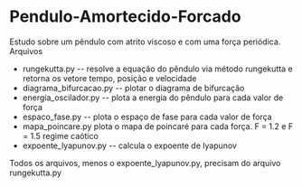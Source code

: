# Pendulo-Amortecido-Forcado
Estudo sobre um pêndulo com atrito viscoso e com uma força periódica.
Arquivos

* rungekutta.py -- resolve a equação do pêndulo via método rungekutta e retorna os vetore tempo, posição e velocidade
* diagrama_bifurcacao.py -- plotar o diagrama de bifurcação 
* energia_oscilador.py -- plota a energia do pêndulo para cada valor de força
* espaco_fase.py -- plota o espaço de fase para cada valor de força
* mapa_poincare.py plota o mapa de poincaré para cada força. F = 1.2 e F = 1.5 regime caótico
* expoente_lyapunov.py -- calcula o expoente de lyapunov

Todos os arquivos, menos o expoente_lyapunov.py, precisam do arquivo rungekutta.py
